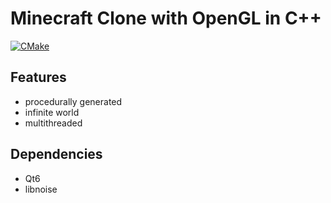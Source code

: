 # Minecraft Clone with OpenGL in C++

[![CMake](https://github.com/blankzero0/voxelgame-opengl-qt/actions/workflows/cmake.yml/badge.svg)](https://github.com/blankzero0/voxelgame-opengl-qt/actions/workflows/cmake.yml)

## Features
* procedurally generated
* infinite world
* multithreaded

## Dependencies
* Qt6
* libnoise
